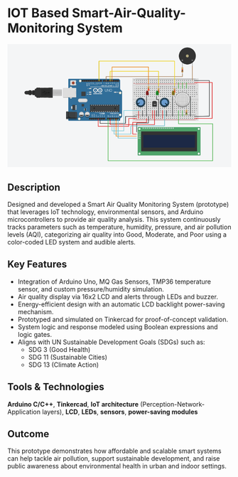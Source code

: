 # IOT Based Smart-Air-Quality-Monitoring System

![](https://github.com/BibekKarki777/Smart-Air-Quality-Monitoring/blob/main/smart%20Air%20Quality%20monitoring%20system.png)

## Description

Designed and developed a Smart Air Quality Monitoring System (prototype) that leverages IoT technology, environmental sensors, and Arduino microcontrollers to provide air quality analysis. This system continuously tracks parameters such as temperature, humidity, pressure, and air pollution levels (AQI), categorizing air quality into Good, Moderate, and Poor using a color-coded LED system and audible alerts.

## Key Features

- Integration of Arduino Uno, MQ Gas Sensors, TMP36 temperature sensor, and custom pressure/humidity simulation.
- Air quality display via 16x2 LCD and alerts through LEDs and buzzer.
- Energy-efficient design with an automatic LCD backlight power-saving mechanism.
- Prototyped and simulated on Tinkercad for proof-of-concept validation.
- System logic and response modeled using Boolean expressions and logic gates.
- Aligns with UN Sustainable Development Goals (SDGs) such as:
  - SDG 3 (Good Health)
  - SDG 11 (Sustainable Cities)
  - SDG 13 (Climate Action)

## Tools & Technologies

**Arduino C/C++**, **Tinkercad**, **IoT architecture** (Perception-Network-Application layers), **LCD**, **LEDs**, **sensors**, **power-saving modules**

## Outcome

This prototype demonstrates how affordable and scalable smart systems can help tackle air pollution, support sustainable development, and raise public awareness about environmental health in urban and indoor settings.

